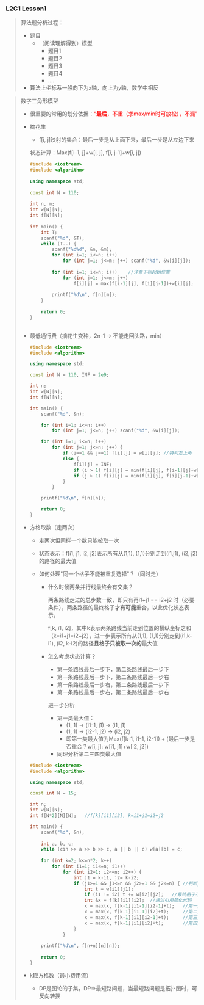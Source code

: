 ### L2C1 Lesson1

> 算法题分析过程：
>
> * 题目
>   * （阅读理解得到）模型
>     * 题目1
>     * 题目2
>     * 题目3
>     * 题目4
>     * ....
> * 算法上坐标系一般向下为x轴，向上为y轴，数学中相反



> 数字三角形模型
>
> * 很重要的常用的划分依据：<span style="color:red" >“**最后**，不重（求max/min时可放松），不漏”</span>
>
> * 摘花生
>
>   *  f[i, j]映射的集合：最后一步是从上面下来，最后一步是从左边下来
>
>     状态计算：Max(f[i-1, j]+w[i, j], f[i, j-1]+w[i, j])
>
>   ```C++
>   #include <iostream>
>   #include <algorithm>
>       
>   using namespace std;
>       
>   const int N = 110;
>       
>   int n, m;
>   int w[N][N];
>   int f[N][N];
>       
>   int main() {
>       int T; 
>       scanf("%d", &T);
>       while (T--) {
>           scanf("%d%d", &n, &m);
>           for (int i=1; i<=n; i++)
>               for (int j=1; j<=m; j++) scanf("%d", &w[i][j]);
>       
>           for (int i=1; i<=n; i++)    //注意下标起始位置
>               for (int j=1; j<=m; j++)
>                   f[i][j] = max(f[i-1][j], f[i][j-1])+w[i][j];
>       
>           printf("%d\n", f[n][m]);
>       }
>       
>       return 0;
>   }
>       
>   ```
>
>   
>
> * 最低通行费（摘花生变种，2n-1 -> 不能走回头路，min）
>
>   ```C++
>   #include <iostream>
>   #include <algorithm>
>   
>   using namespace std;
>   
>   const int N = 110, INF = 2e9;
>   
>   int n;
>   int w[N][N];
>   int f[N][N];
>   
>   int main() {
>       scanf("%d", &n);
>   
>       for (int i=1; i<=n; i++)
>           for (int j=1; j<=n; j++) scanf("%d", &w[i][j]);
>   
>       for (int i=1; i<=n; i++)
>           for (int j=1; j<=n; j++) {
>               if (i==1 && j==1) f[i][j] = w[i][j]; //特判左上角
>               else {
>                   f[i][j] = INF;
>                   if (i > 1) f[i][j] = min(f[i][j], f[i-1][j]+w[i][j]);   //i>1时可从上往下
>                   if (j > 1) f[i][j] = min(f[i][j], f[i][j-1]+w[i][j]);   //j>1时可从左往右
>               }
>           }
>   
>       printf("%d\n", f[n][n]);
>   
>       return 0;
>   }
>   
>   ```
>
> * 方格取数（走两次）
>
>   * 走两次但同样一个数只能被取一次
>
>   * 状态表示：f[i1, j1, i2, j2]表示所有从(1,1), (1,1)分别走到(i1,j1), (i2, j2)的路径的最大值
>
>   * 如何处理"同一个格子不能被重复选择"？（同时走）
>
>     * 什么时候两条并行线最终会有交集？
>
>       两条路线走过的总步数一致，即只有再i1+j1 == i2+j2 时（必要条件），两条路径的最终格子**才有可能**重合，以此优化状态表示。
>
>       f[k, i1, i2]，其中k表示两条路线当前走到位置的横纵坐标之和（k=i1+j1=i2+j2），进一步表示所有从(1,1), (1,1)分别走到(i1,k-i1), (i2, k-i2)的路径**且格子只被取一次的**最大值
>
>     * 怎么考虑状态计算？
>
>       * 第一条路线最后一步下，第二条路线最后一步下
>       * 第一条路线最后一步下，第二条路线最后一步右
>       * 第一条路线最后一步右，第二条路线最后一步下
>       * 第一条路线最后一步右，第二条路线最后一步右
>
>       进一步分析
>
>       * 第一类最大值：
>         * (1, 1) -> (i1-1, j1) -> (i1, j1)
>         * (1, 1) -> (i2-1, j2) -> (i2, j2)
>         * 即第一类最大值为Max(f[k-1, i1-1, i2-1]) + (最后一步是否重合？w[i, j]: w[i1, j1]+w[i2, j2])
>       * 同理分析第二三四类最大值
>
>   ```C++
>   #include <iostream>
>   #include <algorithm>
>   
>   using namespace std;
>   
>   const int N = 15;
>   
>   int n;
>   int w[N][N];
>   int f[N*2][N][N];   //f[k][i1][i2], k=i1+j1=i2+j2
>   
>   int main() {
>       scanf("%d", &n);
>       
>       int a, b, c;
>       while (cin >> a >> b >> c, a || b || c) w[a][b] = c;
>       
>       for (int k=2; k<=n*2; k++)
>           for (int i1=1; i1<=n; i1++)
>               for (int i2=1; i2<=n; i2++) {
>                   int j1 = k-i1, j2= k-i2;
>                   if (j1>=1 && j1<=n && j2>=1 && j2<=n) { //判断j的合法性
>                       int t = w[i1][j1];
>                       if (i1 != i2) t += w[i2][j2];   //最终格子不重合
>                       int &x = f[k][i1][i2];  //通过引用简化代码
>                       x = max(x, f[k-1][i1-1][i2-1]+t);   //第一类
>                       x = max(x, f[k-1][i1-1][i2]+t);     //第二类
>                       x = max(x, f[k-1][i1][i2-1]+t);     //第三类
>                       x = max(x, f[k-1][i1][i2]+t);       //第四类
>                   }
>               }
>       
>       printf("%d\n", f[n+n][n][n]);
>       
>       return 0;
>   }
>   ```
>
> * k取方格数（最小费用流）
>
>   * DP是图论的子集，DP=>最短路问题，当最短路问题是拓扑图时，可反向转换



